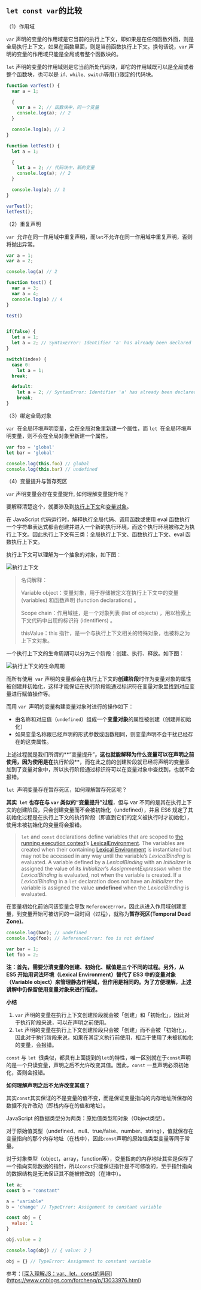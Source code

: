 ## `let const var`的比较

（1）作用域

 `var` 声明的变量的作用域是它当前的执行上下文，即如果是在任何函数外面，则是全局执行上下文，如果在函数里面，则是当前函数执行上下文。换句话说，`var` 声明的变量的作用域只能是全局或者整个函数块的。

`let` 声明的变量的作用域则是它当前所处代码块，即它的作用域既可以是全局或者整个函数块，也可以是 `if、while、switch`等用`{}`限定的代码块。

```javascript
function varTest() {
  var a = 1;

  {
    var a = 2; // 函数块中，同一个变量
    console.log(a); // 2
  }

  console.log(a); // 2
}

function letTest() {
  let a = 1;

  {
    let a = 2; // 代码块中，新的变量
    console.log(a); // 2
  }

  console.log(a); // 1
}

varTest();
letTest();
```



（2）重复声明

`var `允许在同一作用域中重复声明，而` let `不允许在同一作用域中重复声明，否则将抛出异常。

```javascript
var a = 1;
var a = 2;

console.log(a) // 2

function test() {
  var a = 3;
  var a = 4;
  console.log(a) // 4
}

test()


if(false) {
  let a = 1;
  let a = 2; // SyntaxError: Identifier 'a' has already been declared
}

switch(index) {
  case 0:
    let a = 1;
  break;

  default:
    let a = 2; // SyntaxError: Identifier 'a' has already been declared
    break;
}
```



（3）绑定全局对象

`var `在全局环境声明变量，会在全局对象里新建一个属性，而 `let `在全局环境声明变量，则不会在全局对象里新建一个属性。

```javascript
var foo = 'global'
let bar = 'global'

console.log(this.foo) // global
console.log(this.bar) // undefined
```

（4）变量提升与暂存死区

`var` 声明变量会存在变量提升, 如何理解变量提升呢？

要解释清楚这个，就要涉及到[执行上下文](https://www.cnblogs.com/TomXu/archive/2012/01/13/2308101.html)和[变量对象](https://www.cnblogs.com/TomXu/archive/2012/01/16/2309728.html)。

在 JavaScript 代码运行时，解释执行全局代码、调用函数或使用 eval 函数执行一个字符串表达式都会创建并进入一个新的执行环境，而这个执行环境被称之为执行上下文。因此执行上下文有三类：全局执行上下文、函数执行上下文、eval 函数执行上下文。

执行上下文可以理解为一个抽象的对象，如下图：

![执行上下文](https://raw.githubusercontent.com/xinyiweizhen/ImageGallery/main/blog_img/20210324160013.png)

> 名词解释：
>
> Variable object：变量对象，用于存储被定义在执行上下文中的变量 (variables) 和函数声明 (function declarations) 。
>
> Scope chain：作用域链，是一个对象列表 (list of objects) ，用以检索上下文代码中出现的标识符 (identifiers) 。
>
> thisValue：this 指针，是一个与执行上下文相关的特殊对象，也被称之为上下文对象。

一个执行上下文的生命周期可以分为三个阶段：创建、执行、释放。如下图：

![执行上下文的生命周期](https://raw.githubusercontent.com/xinyiweizhen/ImageGallery/main/blog_img/20210324160310.png)

而所有使用` var` 声明的变量都会在执行上下文的**创建阶段**时作为变量对象的属性被创建并初始化，这样才能保证在执行阶段能通过标识符在变量对象里找到对应变量进行赋值操作等。

而用 `var `声明的变量构建变量对象时进行的操作如下：

- 由名称和对应值（`undefined`）组成一个**变量对象**的属性被创建（创建并初始化）
- 如果变量名称跟已经声明的形式参数或函数相同，则变量声明不会干扰已经存在的这类属性。

上述过程就是我们所谓的**“变量提升”**，这也就能解释为什么变量可以在声明之前使用，因为使用是在**执行阶段**，而在此之前的创建阶段就已经将声明的变量添加到了变量对象中，所以执行阶段通过标识符可以在变量对象中查找到，也就不会报错。

`let `声明变量存在暂存死区，如何理解暂存死区呢？

**其实` let` 也存在与 `var` 类似的“变量提升”过程**，但与 var 不同的是其在执行上下文的创建阶段，只会创建变量而不会被初始化（undefined），并且 ES6 规定了其初始化过程是在执行上下文的执行阶段（即直到它们的定义被执行时才初始化），使用未被初始化的变量将会报错。

>`let` and `const` declarations define variables that are scoped to [the running execution context](http://www.ecma-international.org/ecma-262/6.0/#sec-execution-contexts)’s [LexicalEnvironment](http://www.ecma-international.org/ecma-262/6.0/#sec-execution-contexts). The variables are created when their containing [Lexical Environment](http://www.ecma-international.org/ecma-262/6.0/#sec-lexical-environments) is instantiated but may not be accessed in any way until the variable’s *LexicalBinding* is evaluated. A variable defined by a *LexicalBinding* with an *Initializer* is assigned the value of its *Initializer*’s *AssignmentExpression* when the *LexicalBinding* is evaluated, not when the variable is created. If a *LexicalBinding* in a `let` declaration does not have an *Initializer* the variable is assigned the value **undefined** when the *LexicalBinding* is evaluated.

在变量初始化前访问该变量会导致 `ReferenceError`，因此从进入作用域创建变量，到变量开始可被访问的一段时间（过程），就称为**暂存死区(Temporal Dead Zone)**。

```javascript
console.log(bar); // undefined
console.log(foo); // ReferenceError: foo is not defined

var bar = 1;
let foo = 2;
```

**注：首先，需要分清变量的创建、初始化、赋值是三个不同的过程。另外，从 ES5 开始用词法环境（Lexical Environment）替代了 ES3 中的变量对象（Variable object）来管理静态作用域，但作用是相同的。为了方便理解，上述讲解中仍保留使用变量对象来进行描述。**

**小结**

1. `var` 声明的变量在执行上下文创建阶段就会被「创建」和「初始化」，因此对于执行阶段来说，可以在声明之前使用。
2. `let` 声明的变量在执行上下文创建阶段只会被「创建」而不会被「初始化」，因此对于执行阶段来说，如果在其定义执行前使用，相当于使用了未被初始化的变量，会报错。

`const` 与 `let `很类似，都具有上面提到的` let `的特性，唯一区别就在于` const `声明的是一个只读变量，声明之后不允许改变其值。因此，`const` 一旦声明必须初始化，否则会报错。

**如何理解声明之后不允许改变其值？**

其实` const `其实保证的不是变量的值不变，而是保证变量指向的内存地址所保存的数据不允许改动（即栈内存在的值和地址）。

JavaScript 的数据类型分为两类：原始值类型和对象（Object类型）。

对于原始值类型（undefined、null、true/false、number、string），值就保存在变量指向的那个内存地址（在栈中），因此` const `声明的原始值类型变量等同于常量。

对于对象类型（object，array，function等），变量指向的内存地址其实是保存了一个指向实际数据的指针，所以` const `只能保证指针是不可修改的，至于指针指向的数据结构是无法保证其不能被修改的（在堆中）。

```javascript
let a;
const b = "constant"

a = "variable"
b = 'change' // TypeError: Assignment to constant variable

const obj = {
  value: 1
}

obj.value = 2

console.log(obj) // { value: 2 }

obj = {} // TypeError: Assignment to constant variable
```



参考：[[深入理解JS：var、let、const的异同](https://www.cnblogs.com/forcheng/p/13033976.html)](https://www.cnblogs.com/forcheng/p/13033976.html)

